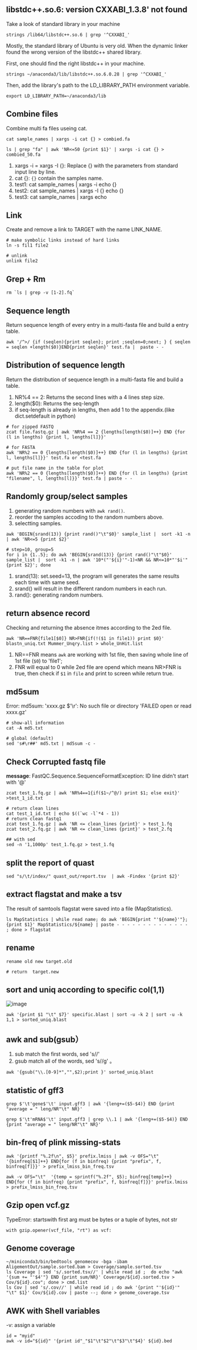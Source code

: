 ## libstdc++.so.6: version CXXABI_1.3.8' not found

Take a look of standard library in your machine
```
strings /lib64/libstdc++.so.6 | grep '^CXXABI_'
```

Mostly, the standard library of Ubuntu is very old. When the dynamic linker found the wrong version of the libstdc++ shared library.

First, one should find the right libstdc++ in your machine.

```
strings ~/anaconda3/lib/libstdc++.so.6.0.28 | grep '^CXXABI_'
```

Then, add the library's path to the LD_LIBRARY_PATH environment variable.

```
export LD_LIBRARY_PATH=~/anaconda3/lib
```

## Combine files

Combine multi fa files useing cat. 

```
cat sample_names | xargs -i cat {} > combied.fa

ls | grep "fa" | awk 'NR<=50 {print $1}' | xargs -i cat {} > combied_50.fa
```
1. xargs -i = xargs -I {}: Replace {} with the parameters from standard input line by line.
2. cat {}: `{}` contain the samples name.
3. test1: cat sample_names | xargs -i echo {}
4. test2: cat sample_names | xargs -I {} echo {}
5. test3: cat sample_names | xargs echo


## Link

Create and remove a link to TARGET with the name LINK_NAME.

```
# make symbolic links instead of hard links
ln -s fil1 file2

# unlink
unlink file2
```

## Grep + Rm
	
	rm `ls | grep -v [1-2].fq`

## Sequence length

Return sequence length of every entry in a multi-fasta file and build a entry table.

```
awk '/^>/ {if (seqlen){print seqlen}; print ;seqlen=0;next; } { seqlen = seqlen +length($0)}END{print seqlen}' test.fa |  paste - -
```	

## Distribution of sequence length

Return the distribution of sequence length in a multi-fasta file and build a table.

1. NR%4 == 2: Returns the second lines with a 4 lines step size. 
2. length($0): Returns the seq-length
3. if seq-length is already in lengths, then add 1 to the appendix.(like dict.setdefault in python)

```
# for zipped FASTQ
zcat file.fastq.gz | awk 'NR%4 == 2 {lengths[length($0)]++} END {for (l in lengths) {print l, lengths[l]}}'

# for FASTA
awk 'NR%2 == 0 {lengths[length($0)]++} END {for (l in lengths) {print l, lengths[l]}}' test.fa or <test.fa
	
# put file name in the table for plot 
awk 'NR%2 == 0 {lengths[length($0)]++} END {for (l in lengths) {print "filename", l, lengths[l]}}' test.fa | paste - - 
```

## Randomly group/select samples

1. generating random numbers with `awk rand()`. 
2. reorder the samples accoding to the random numbers above.
3. selectting samples.

```
awk 'BEGIN{srand(13)} {print rand()"\t"$0}' sample_list |  sort -k1 -n | awk 'NR<=5 {print $2}'

# step=10, group=5
for i in {1..5}; do awk 'BEGIN{srand(13)} {print rand()"\t"$0}' sample_list |  sort -k1 -n | awk '10*("'${i}'"-1)<NR && NR<=10*"'$i'" {print $2}'; done
```	

1. srand(13): set.seed=13, the program will generates the same results each time with same seed. 
2. srand() will result in the different random numbers in each run.
3. rand(): generating random numbers.

## return absence record

Checking and returning the absence itmes according to the 2ed file.

```
awk 'NR==FNR{file1[$0]} NR>FNR{if(!($1 in file1)) print $0}' blastn_uniq.txt Mummer_Unqry.list > whole_UnHit.list
```

1. NR==FNR means `awk` are working with 1st file, then saving whole line of 1st file (`$0`) to 'file1';
2. FNR will equal to 0 while 2ed file are opend which means NR>FNR is true, then check if `$1` in `file` and print to screen while return true. 

## md5sum

Error: md5sum: 'xxxx.gz $'\r': No such file or directory
		'FAILED open or read xxxx.gz'

```
# show-all information
cat -A md5.txt

# global (default) 
sed 's#\r##' md5.txt | md5sum -c -
```

## Check Corrupted fastq file

**message**: FastQC.Sequence.SequenceFormatException: ID line didn't start with '@'

```
zcat test_1.fq.gz | awk 'NR%4==1{if($1~/^@/) print $1; else exit}' >test_1_id.txt

# return clean lines
cat test_1_id.txt | echo $((`wc -l`*4 - 1))
# return clean fastq1
zcat test_1.fq.gz | awk 'NR <= clean_lines {print}' > test_1.fq
zcat test_2.fq.gz | awk 'NR <= clean_lines {print}' > test_2.fq

## with sed
sed -n '1,1000p' test_1.fq.gz > test_1.fq
```


## split the report of quast

```
sed "s/\t/index/" quast_out/report.tsv  | awk -Findex '{print $2}'
```

## extract flagstat and make a tsv

The result of samtools flagstat were saved into a file (MapStatistics).

```
ls MapStatistics | while read name; do awk 'BEGIN{print "'${name}'"}; {print $1}' MapStatistics/${name} | paste - - - - - - - - - - - - - - ; done > flagstat
```

## rename

```
rename old new target.old

# return  target.new
```

## sort and uniq according to specific col(1,1)

![image](https://user-images.githubusercontent.com/82864917/136163838-042af6c7-3df1-4be5-9e70-e3bc9e13c7f4.png)

```
awk '{print $1 "\t" $7}' specific.blast | sort -u -k 2 | sort -u -k 1,1 > sorted_uniq.blast
```

## awk and sub(gsub）

1. sub match the first words, sed 's//'
2. gsub match all of the words, sed 's//g' 。 

```
awk '{gsub("\\.[0-9]*","",$2);print }' sorted_uniq.blast
```

## statistic of gff3

```
grep $'\t'gene$'\t' input.gff3 | awk '{leng+=($5-$4)} END {print "average = " leng/NR"\t" NR}'

grep $'\t'mRNA$'\t' input.gff3 | grep \\.1 | awk '{leng+=($5-$4)} END {print "average = " leng/NR"\t" NR}'
```

## bin-freq of plink missing-stats

```
awk '{printf "%.2f\n", $5}' prefix.lmiss | awk -v OFS="\t" '{binfreq[$1]++} END{for (f in binfreq) {print "prefix", f, binfreq[f]}}' > prefix_lmiss_bin_freq.tsv

awk -v OFS="\t"  '{temp = sprintf("%.2f", $5); binfreq[temp]++} END{for (f in binfreq) {print "prefix", f, binfreq[f]}}' prefix.lmiss > prefix_lmiss_bin_freq.tsv
```
## Gzip open vcf.gz

TypeError: startswith first arg must be bytes or a tuple of bytes, not str

```
with gzip.opener(vcf_file, "rt") as vcf:
```

## Genome coverage 

```
~/miniconda3/bin/bedtools genomecov -bga -ibam  AligementOut/sample.sorted.bam > Coverage/sample.sorted.tsv
ls Coverage | sed 's/.sorted.tsv//' | while read id ;  do echo "awk '{sum += "'$4'"} END {print sum/NR}' Coverage/${id}.sorted.tsv > Cov/${id}.cov"; done > cmd.list
ls Cov | sed 's/.cov//' | while read id ; do awk '{print "'${id}'" "\t" $1}' Cov/${id}.cov | paste --; done > genome_coverage.tsv
```

## AWK with Shell variables

-v: assign a variable

```
id = "myid"
awk -v id="${id}" '{print id"_"$1"\t"$2"\t"$3"\t"$4}' ${id}.bed
```
